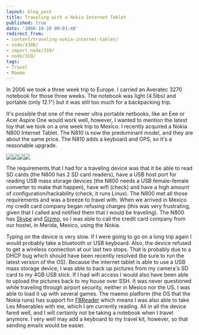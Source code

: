 ```yaml
---
layout: blog_post
title: Traveling with a Nokia Internet Tablet
published: true
date: '2008-10-19 09:01:48'
redirect_from:
- content/traveling-nokia-internet-tablet/
- node/4306/
- import_node/319/
- node/319/
tags:
- Travel
- Maemo
---
```


In 2006 we took a three week trip to Europe. I carried an Averatec 3270 notebook for those three weeks. The notebook was light (4.5lbs) and portable (only 12.1") but it was still too much for a backpacking trip. 

It's possible that one of the newer ultra portable netbooks, like an Eee or Acer Aspire One would work well, however, I wanted to mention the latest toy that we took on a one week trip to Mexico. I recently acquired a Nokia N800 Internet Tablet. The N810 is now the predominant model, and they are about the same price. The N810 adds a keyboard and GPS, so it's a reasonable upgrade.

 [![](/files/images/n800_1.jpg)](http://www.amazon.com/gp/product/B000MK4GGM?ie=UTF8&tag=emptycrate-20&linkCode=as2&camp=1789&creative=390957&creativeASIN=B000MK4GGM)![](http://www.assoc-amazon.com/e/ir?t=emptycrate-20&l=as2&o=1&a=B000MK4GGM)[![](/files/images/N810.jpg)](http://www.amazon.com/gp/product/B000Y4AH3C?ie=UTF8&tag=emptycrate-20&linkCode=as2&camp=1789&creative=390957&creativeASIN=B000Y4AH3C)![](http://www.assoc-amazon.com/e/ir?t=emptycrate-20&l=as2&o=1&a=B000Y4AH3C) 
 
 The requirements that I had for a traveling device was that it be able to read SD cards (the N800 has 2 SD card readers), have a USB host port for reading USB mass storage devices (the N800 needs a USB female-female converter to make that happen), have wifi (check) and have a high amount of configuration/hackability (check, it runs Linux). The N800 met all those requirements and was a breeze to travel with. When we arrived in Mexico my credit card company began refusing charges (this was very frustrating, given that I called and notified them that I would be traveling). The N800 has [Skype](http://skype.com) and [Gizmo](http://www.gizmoproject.com), so I was able to call the credit card company from our hostel, in Merida, Mexico, using the Nokia. 
 
 Typing on the device is very slow. If I were going to go on a long trip again I would probably take a bluetooth or USB keyboard. Also, the device refused to get a wireless connection at our last two stops. That is probably due to a DHCP bug which should have been recently resolved (be sure to run the latest version of the OS). Because the internet tablet is able to use a USB mass storage device, I was able to back up pictures from my camera's SD card to my 4GB USB stick. If I had wifi access I would also have been able to upload the pictures back to my house over SSH. It was never questioned while traveling through airport security, neither in Mexico nor the US. I was able to load it up with several games. The maemo platform (the OS that the Nokia runs) has support for [FBReader](http://www.fbreader.org/) which means I was also able to take Les Miserables with me, which I am currently reading. All in all the device fared well, and I will certainly not be taking a notebook when I travel anymore. I very well may add a keyboard to my travel kit, however, so that sending emails would be easier.
